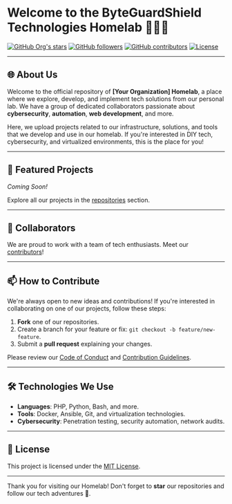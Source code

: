 # Welcome to the **ByteGuardShield Technologies** Homelab 👨‍💻🏡

[![GitHub Org's stars](https://img.shields.io/github/stars/ByteGS-tech?style=social)](https://github.com/ByteGS-tech)
[![GitHub followers](https://img.shields.io/github/followers/ByteGS-tech?label=Follow&style=social)](https://github.com/ByteGS-tech)
[![GitHub contributors](https://img.shields.io/github/contributors/ByteGS-tech/[YOUR_REPO])](https://github.com/ByteGS-tech/[YOUR_REPO]/graphs/contributors)
[![License](https://img.shields.io/github/license/ByteGS-tech/[YOUR_REPO])](https://github.com/ByteGS-tech/[YOUR_REPO]/blob/main/LICENSE)

---

## 🌐 About Us

Welcome to the official repository of **[Your Organization] Homelab**, a place where we explore, develop, and implement tech solutions from our personal lab. We have a group of dedicated collaborators passionate about **cybersecurity**, **automation**, **web development**, and more.

Here, we upload projects related to our infrastructure, solutions, and tools that we develop and use in our homelab. If you're interested in DIY tech, cybersecurity, and virtualized environments, this is the place for you!

---

## 🚀 Featured Projects

*Coming Soon!*

Explore all our projects in the [repositories](https://github.com/ByteGS-tech?tab=repositories) section.

---

## 👥 Collaborators

We are proud to work with a team of tech enthusiasts. Meet our [contributors](https://github.com/ByteGS-tech/[YOUR_REPO]/graphs/contributors)!

---

## 📫 How to Contribute

We're always open to new ideas and contributions! If you're interested in collaborating on one of our projects, follow these steps:

1. **Fork** one of our repositories.
2. Create a branch for your feature or fix: `git checkout -b feature/new-feature`.
3. Submit a **pull request** explaining your changes.

Please review our [Code of Conduct](https://github.com/ByteGS-tech/[YOUR_REPO]/blob/main/CODE_OF_CONDUCT.md) and [Contribution Guidelines](https://github.com/ByteGS-tech/[YOUR_REPO]/blob/main/CONTRIBUTING.md).

---

## 🛠️ Technologies We Use

- **Languages**: PHP, Python, Bash, and more.
- **Tools**: Docker, Ansible, Git, and virtualization technologies.
- **Cybersecurity**: Penetration testing, security automation, network audits.

---

## 📄 License

This project is licensed under the [MIT License](https://github.com/ByteGS-tech/[YOUR_REPO]/blob/main/LICENSE).

---

Thank you for visiting our Homelab! Don't forget to **star** our repositories and follow our tech adventures 🚀.
